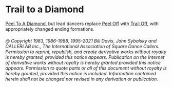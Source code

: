 
# Trail to a Diamond

[Peel To A Diamond](peel_to_a_diamond.md),
but lead dancers replace [Peel Off](../plus/peel_off.md)
with [Trail Off](../a2/trail_off.md), with appropriately changed
ending formations.

###### @ Copyright 1983, 1986-1988, 1995-2021 Bill Davis, John Sybalsky and CALLERLAB Inc., The International Association of Square Dance Callers. Permission to reprint, republish, and create derivative works without royalty is hereby granted, provided this notice appears. Publication on the Internet of derivative works without royalty is hereby granted provided this notice appears. Permission to quote parts or all of this document without royalty is hereby granted, provided this notice is included. Information contained herein shall not be changed nor revised in any derivation or publication.
